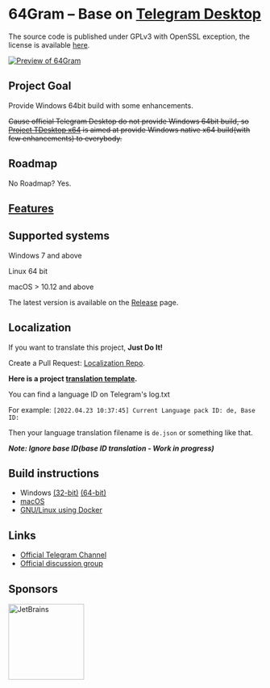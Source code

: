 ﻿# 64Gram – Base on [Telegram Desktop](https://github.com/telegramdesktop/tdesktop)

The source code is published under GPLv3 with OpenSSL exception, the license is available [here][license].

[![Preview of 64Gram][preview_image]][preview_image_url]

## Project Goal

Provide Windows 64bit build with some enhancements.

~~Cause official Telegram Desktop do not provide Windows 64bit build, so [Project TDesktop x64](https://github.com/TDesktop-x64) is aimed at provide Windows native x64 build(with few enhancements) to everybody.~~

## Roadmap

No Roadmap? Yes.

## [Features](features.md)

## Supported systems

Windows 7 and above

Linux 64 bit

macOS > 10.12 and above

The latest version is available on the [Release](https://github.com/TDesktop-x64/tdesktop/releases) page.

## Localization

If you want to translate this project, **Just Do It!**

Create a Pull Request: [Localization Repo](https://github.com/TDesktop-x64/Localization).

**Here is a project [translation template](https://github.com/TDesktop-x64/Localization/blob/master/en.json).**

You can find a language ID on Telegram's log.txt

For example: `[2022.04.23 10:37:45] Current Language pack ID: de, Base ID: `

Then your language translation filename is `de.json` or something like that.

***Note: Ignore base ID(base ID translation - Work in progress)***

## Build instructions

* Windows [(32-bit)][win32] [(64-bit)][win64]
* [macOS][mac]
* [GNU/Linux using Docker][linux]

## Links

* [Official Telegram Channel](https://t.me/tg_x64)
* [Official discussion group](https://t.me/tg_x64_chat)

## Sponsors
<a href="https://www.jetbrains.com/?from=64Gram">
     <img src="https://www.jetbrains.com/icon-512.png"  alt="JetBrains" width="150"/>
</a>

[//]: # (LINKS)
[license]: LICENSE
[win32]: docs/building-win.md
[win64]: docs/building-win-x64.md
[mac]: docs/building-mac.md
[linux]: docs/building-linux.md
[preview_image]: https://github.com/TDesktop-x64/tdesktop/blob/dev/docs/assets/preview.png "Preview of 64Gram Desktop"
[preview_image_url]: https://raw.githubusercontent.com/TDesktop-x64/tdesktop/dev/docs/assets/preview.png
